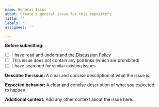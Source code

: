 ```yaml
---
name: General Issue
about: Create a general issue for this repository
title: ''
labels: ''
assignees: ''

---
```


**Before submitting:**
- [ ] I have read and understand the [Discussion Policy](.github/DISCUSSION_POLICY.md)
- [ ] This issue does not contain any poll links (which are prohibited)
- [ ] I have searched for similar existing issues

**Describe the issue:**
A clear and concise description of what the issue is.

**Expected behavior:**
A clear and concise description of what you expected to happen.

**Additional context:**
Add any other context about the issue here.